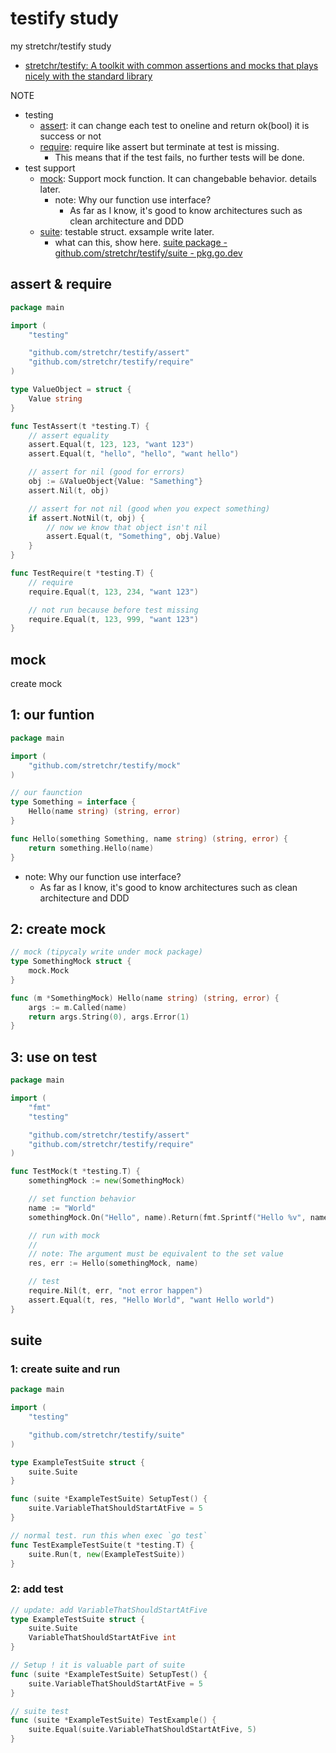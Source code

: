 # testify study

my stretchr/testify study

- [stretchr/testify: A toolkit with common assertions and mocks that plays nicely with the standard library](https://github.com/stretchr/testify)

NOTE

- testing
  - [assert](https://github.com/stretchr/testify#assert-package): it can change each test to oneline and return ok(bool) it is success or not
  - [require](https://github.com/stretchr/testify#require-package): require like assert but terminate at test is missing.
    - This means that if the test fails, no further tests will be done.
- test support
  - [mock](https://github.com/stretchr/testify#mock-package): Support mock function. It can changebable behavior. details later.
    - note: Why our function use interface?
      - As far as I know, it's good to know architectures such as clean architecture and DDD
  - [suite](https://github.com/stretchr/testify#suite-package): testable struct. exsample write later.
    - what can this, show here. [suite package \- github\.com/stretchr/testify/suite \- pkg\.go\.dev](https://pkg.go.dev/github.com/stretchr/testify/suite)

## assert & require

```go
package main

import (
	"testing"

	"github.com/stretchr/testify/assert"
	"github.com/stretchr/testify/require"
)

type ValueObject = struct {
	Value string
}

func TestAssert(t *testing.T) {
	// assert equality
	assert.Equal(t, 123, 123, "want 123")
	assert.Equal(t, "hello", "hello", "want hello")

	// assert for nil (good for errors)
	obj := &ValueObject{Value: "Samething"}
	assert.Nil(t, obj)

	// assert for not nil (good when you expect something)
	if assert.NotNil(t, obj) {
		// now we know that object isn't nil
		assert.Equal(t, "Something", obj.Value)
	}
}

func TestRequire(t *testing.T) {
	// require
	require.Equal(t, 123, 234, "want 123")

	// not run because before test missing
	require.Equal(t, 123, 999, "want 123")
}
```

## mock

create mock

## 1: our funtion

```go
package main

import (
	"github.com/stretchr/testify/mock"
)

// our faunction
type Something = interface {
	Hello(name string) (string, error)
}

func Hello(something Something, name string) (string, error) {
	return something.Hello(name)
}
```

- note: Why our function use interface?
  - As far as I know, it's good to know architectures such as clean architecture and DDD


## 2: create mock

```go
// mock (tipycaly write under mock package)
type SomethingMock struct {
	mock.Mock
}

func (m *SomethingMock) Hello(name string) (string, error) {
	args := m.Called(name)
	return args.String(0), args.Error(1)
}
```

## 3: use on test

```go
package main

import (
	"fmt"
	"testing"

	"github.com/stretchr/testify/assert"
	"github.com/stretchr/testify/require"
)

func TestMock(t *testing.T) {
	somethingMock := new(SomethingMock)

	// set function behavior
	name := "World"
	somethingMock.On("Hello", name).Return(fmt.Sprintf("Hello %v", name), nil)

	// run with mock
	//
	// note: The argument must be equivalent to the set value
	res, err := Hello(somethingMock, name)

	// test
	require.Nil(t, err, "not error happen")
	assert.Equal(t, res, "Hello World", "want Hello world")
}
```

## suite

### 1: create suite and run

```go
package main

import (
	"testing"

	"github.com/stretchr/testify/suite"
)

type ExampleTestSuite struct {
	suite.Suite
}

func (suite *ExampleTestSuite) SetupTest() {
	suite.VariableThatShouldStartAtFive = 5
}

// normal test. run this when exec `go test`
func TestExampleTestSuite(t *testing.T) {
	suite.Run(t, new(ExampleTestSuite))
}
```

### 2: add test

```go
// update: add VariableThatShouldStartAtFive
type ExampleTestSuite struct {
	suite.Suite
	VariableThatShouldStartAtFive int
}

// Setup ! it is valuable part of suite
func (suite *ExampleTestSuite) SetupTest() {
	suite.VariableThatShouldStartAtFive = 5
}

// suite test
func (suite *ExampleTestSuite) TestExample() {
	suite.Equal(suite.VariableThatShouldStartAtFive, 5)
}
```

